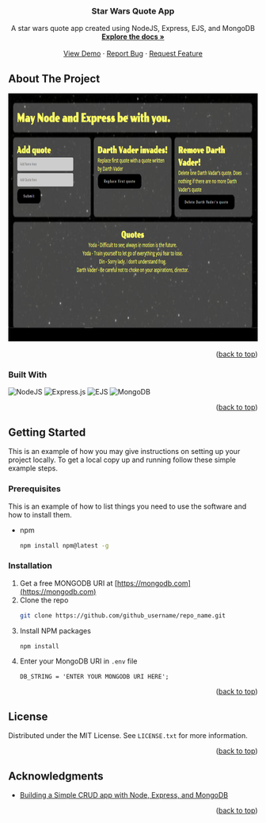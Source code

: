 <div align="center">
  <a href="https://github.com/dyarawilliams/starwars-quote-app">
<!--     <img src="images/logo.png" alt="Logo" width="80" height="80"> -->
  </a>

<h3 align="center">Star Wars Quote App</h3>

  <p align="center">
    A star wars quote app created using NodeJS, Express, EJS, and MongoDB
    <br />
    <a href="https://github.com/dyarawilliams/starwars-quote-app"><strong>Explore the docs »</strong></a>
    <br />
    <br />
    <a href="https://github.com/dyarawilliams/starwars-quote-app">View Demo</a>
    ·
    <a href="https://github.com/dyarawilliams/starwars-quote-app/issues">Report Bug</a>
    ·
    <a href="https://github.com/dyarawilliams/starwars-quote-app/issues">Request Feature</a>
  </p>
</div>

<!-- ABOUT THE PROJECT -->
## About The Project

<img src="/public/images/screenshot.png" alt="An screenshot of the project" height="500px"/>

<p align="right">(<a href="#top">back to top</a>)</p>



### Built With
![NodeJS](https://img.shields.io/badge/node.js-6DA55F?style=for-the-badge&logo=node.js&logoColor=white)
![Express.js](https://img.shields.io/badge/express.js-%23404d59.svg?style=for-the-badge&logo=express&logoColor=%2361DAFB)
![EJS](https://img.shields.io/badge/ejs-%23B4CA65.svg?style=for-the-badge&logo=ejs&logoColor=black)
![MongoDB](https://img.shields.io/badge/MongoDB-%234ea94b.svg?style=for-the-badge&logo=mongodb&logoColor=white)


<p align="right">(<a href="#top">back to top</a>)</p>

<!-- GETTING STARTED -->
## Getting Started

This is an example of how you may give instructions on setting up your project locally.
To get a local copy up and running follow these simple example steps.

### Prerequisites

This is an example of how to list things you need to use the software and how to install them.
* npm
  ```sh
  npm install npm@latest -g
  ```

### Installation

1. Get a free MONGODB URI at [https://mongodb.com](https://mongodb.com)
2. Clone the repo
   ```sh
   git clone https://github.com/github_username/repo_name.git
   ```
3. Install NPM packages
   ```sh
   npm install
   ```
4. Enter your MongoDB URI in `.env` file
   ```env
   DB_STRING = 'ENTER YOUR MONGODB URI HERE';
   ```

<p align="right">(<a href="#top">back to top</a>)</p>


<!-- LICENSE -->
## License

Distributed under the MIT License. See `LICENSE.txt` for more information.

<p align="right">(<a href="#top">back to top</a>)</p>

<!-- ACKNOWLEDGMENTS -->
## Acknowledgments

* [Building a Simple CRUD app with Node, Express, and MongoDB](https://zellwk.com/blog/crud-express-mongodb/)

<p align="right">(<a href="#top">back to top</a>)</p>
